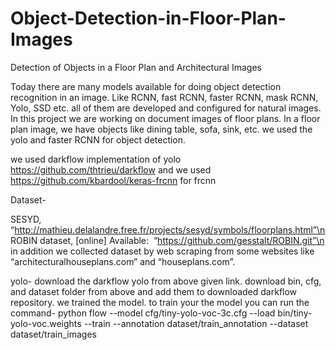 # Object-Detection-in-Floor-Plan-Images
Detection of Objects in a Floor Plan and Architectural Images

Today there are many models available for doing object detection recognition in an image.
Like RCNN, fast RCNN, faster RCNN, mask RCNN, Yolo, SSD etc.
all of them are developed and configured for natural images. In this project we are working on
document images of floor plans. In a floor plan image, we have objects like dining table, sofa,
sink, etc. we used the yolo and faster RCNN for object detection.

we used darkflow implementation of yolo https://github.com/thtrieu/darkflow and
we used https://github.com/kbardool/keras-frcnn for frcnn

Dataset-

SESYD, “http://mathieu.delalandre.free.fr/projects/sesyd/symbols/floorplans.html”\n
ROBIN dataset, [online] Available:​ ​ “https://github.com/gesstalt/ROBIN.git”\n
in addition we collected dataset by web scraping from some websites like “architecturalhouseplans.com” and
“houseplans.com”.

yolo-
download the darkflow yolo from above given link.
download bin, cfg, and dataset folder from above and add them to downloaded darkflow repository.
we trained the model. to train your the model you can run the command-
python flow --model cfg/tiny-yolo-voc-3c.cfg --load bin/tiny-yolo-voc.weights --train --annotation dataset/train_annotation --dataset dataset/train_images



